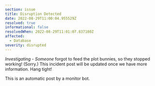 ```yaml
---
section: issue
title: Disruption Detected
date: 2022-08-29T11:00:04.955529Z
resolved: true
informational: false
resolvedWhen: 2022-08-29T11:01:07.837180Z
affected:
  - Database
severity: disrupted
---
```

*Investigating* - _Someone_ forgot to feed the plot bunnies, so they stopped working! (Sorry.) This incident post will be updated once we have more information. Hang tight!

This is an automatic post by a monitor bot.
        
